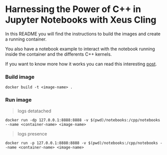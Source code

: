 # Harnessing the Power of C++ in Jupyter Notebooks with Xeus Cling

In this README you will find the instructions
to build the images and create a running container.

You also have a notebook example to interact with the
notebook running inside the container and the differents
C++ kernels.

If you want to know more how it works you can read
this interesting [post](https://blog.jupyter.org/interactive-workflows-for-c-with-jupyter-fe9b54227d92).

### Build image

```
docker build -t <image-name> .
```

### Run image

> logs detatached

```
docker run -dp 127.0.0.1:8888:8888 -v $(pwd)/notebooks:/cpp/notebooks --name <container-name> <image-name>
```

> logs presence

```
docker run -p 127.0.0.1:8888:8888 -v $(pwd)/notebooks:/cpp/notebooks --name <container-name> <image-name>
```
